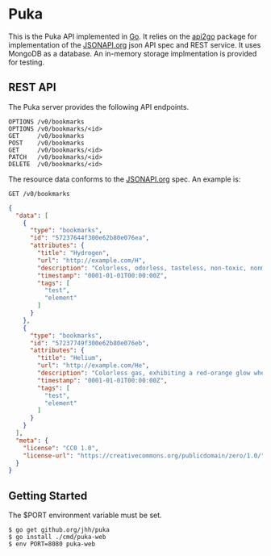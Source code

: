 # Puka

This is the Puka API implemented in [Go][golang]. It relies on the
[api2go][api2go] package for implementation of the [JSONAPI.org][jsonapi] json
API spec and REST service. It uses MongoDB as a database. An in-memory storage
implmentation is provided for testing.

## REST API
The Puka server provides the following API endpoints.

```
OPTIONS /v0/bookmarks
OPTIONS /v0/bookmarks/<id>
GET     /v0/bookmarks
POST    /v0/bookmarks
GET     /v0/bookmarks/<id>
PATCH   /v0/bookmarks/<id>
DELETE  /v0/bookmarks/<id>
```

The resource data conforms to the [JSONAPI.org][jsonapi] spec. An example is:

```
GET /v0/bookmarks
```

```json
{
  "data": [
    {
      "type": "bookmarks",
      "id": "57237644f300e62b80e076ea",
      "attributes": {
        "title": "Hydrogen",
        "url": "http://example.com/H",
        "description": "Colorless, odorless, tasteless, non-toxic, nonmetallic, highly combustible diatomic gas.",
        "timestamp": "0001-01-01T00:00:00Z",
        "tags": [
          "test",
          "element"
        ]
      }
    },
    {
      "type": "bookmarks",
      "id": "57237749f300e62b80e076eb",
      "attributes": {
        "title": "Helium",
        "url": "http://example.com/He",
        "description": "Colorless gas, exhibiting a red-orange glow when placed in a high-voltage electric field.",
        "timestamp": "0001-01-01T00:00:00Z",
        "tags": [
          "test",
          "element"
        ]
      }
    }
  ],
  "meta": {
    "license": "CC0 1.0",
    "license-url": "https://creativecommons.org/publicdomain/zero/1.0/"
  }
}
```

## Getting Started

The $PORT environment variable must be set.

```
$ go get github.org/jhh/puka
$ go install ./cmd/puka-web
$ env PORT=8080 puka-web
```

[golang]: https://golang.org/
[api2go]: https://github.com/manyminds/api2go
[jsonapi]: http://jsonapi.org/
